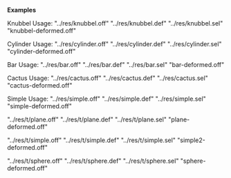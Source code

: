 
**Examples**

Knubbel Usage:
"../res/knubbel.off" "../res/knubbel.def" "../res/knubbel.sel" "knubbel-deformed.off"

Cylinder Usage:
"../res/cylinder.off" "../res/cylinder.def" "../res/cylinder.sel" "cylinder-deformed.off"

Bar Usage:
"../res/bar.off" "../res/bar.def" "../res/bar.sel" "bar-deformed.off"

Cactus Usage:
"../res/cactus.off" "../res/cactus.def" "../res/cactus.sel" "cactus-deformed.off"

Simple Usage:
"../res/simple.off" "../res/simple.def" "../res/simple.sel" "simple-deformed.off"



"../res/t/plane.off" "../res/t/plane.def" "../res/t/plane.sel" "plane-deformed.off"

"../res/t/simple.off" "../res/t/simple.def" "../res/t/simple.sel" "simple2-deformed.off"

"../res/t/sphere.off" "../res/t/sphere.def" "../res/t/sphere.sel" "sphere-deformed.off"
